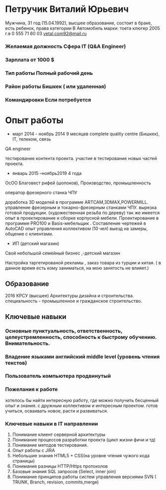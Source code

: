 
# Петручик Виталий Юрьевич
Мужчина, 31 год (15.04.1992), высшее образование, состоит в браке, есть ребенок, права категории B
Автомобиль марки: тоета клюгер 2005 г.в
0 555 71 60 03 
vetal.com92@mail.ru	 
### Желаемая должность	Сфера IT (Q&A Engineer)
### Зарплата	от 1000 $
### Тип работы	Полный рабочий день
### Район работы	Бишкек ( или удаленная)
### Командировки	Если потребуется
	
# Опыт работы

- март 2014 - ноябрь 2014
9 месяцев	complete quality centre
(Бишкек), IT, телеком, связь

QA engineer

тестирование контента проекта. участие в тестирование новых частей проекта.

- январь 2015 –ноябрь2019
4 года

ОсОО Благовест рифей
(шопоков), Производство, промышленность

оператор фрезерного станка ЧПУ

доработка 3D моделей в программе ARTCAM,3DMAX,POWERMILL. управление фрезерным и токарно-фрезерным станками ЧПУ. вырезка готовой продукции. (художественная резьба по дереву)
так же имеется опыт в проектирование и сборке корпусной мебели. Проектирование в программе PRO100 и Basis-мебельщик . Составление чертежей в  AutoCAD
опыт управления коллективом (10 чел)
выезд на замеры, общение с клиентами.


- ИП  (детский магазин)

Свой небольшой семейный  бизнес ,-детский магазин

Настройка таргетированой рекламы , заказ товара из турции и китая.
( в данное время есть кому заниматься, на мою занятость не влияет.)


## Образование

2016	КРСУ (высшее)
Архитектуры дизайна и строительства. специальность - промышленное и гражданское строительство.
	
## Ключевые навыки

### Основные        	пунктуальность, ответственность, целеустремленность, способность к быстрому обучению. Внимательность. 
        	
### Владение языками        	английский middle level (уровень чтения текстов)        
        	
### Пользователь компьютера        	продвинутый        
        	
### Пожелания к работе

хотелось бы найти интересную работу, где можно получить бесценный опыт и знания. с дружным коллективом и интересным проектом. готов учиться, осваивать новое, расти и развиваться.    
	

### Ключевые навыки в IT направлении                                                                


1)	Понимание клиент серверной архитектуры
2)	Понимание процессов разработки проекта (цикл жизни фичи и тд)
3)	Понимание методов тестирования.
4)	Опыт работы с JIRA
5)	Небольшие знания HTML5 + CSS(на уровне чтения чужого кода страницы)
6)	Понимание разницы HTTP/Https протоколов
7)	Базовые знания SQL запросов (Select, inner join)
8)	Понимание принципов работы систем управления версиями
SVN ( TRUNK, Branch, revision, commits,merge)

